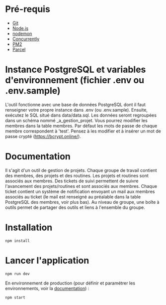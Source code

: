 # Pré-requis

* [Git](https://git-scm.com/download/win)
* [Node.js](https://nodejs.org/en/)
* [nodemon](https://www.npmjs.com/package/nodemon)
* [Concurrently](https://www.npmjs.com/package/concurrently)
* [PM2](https://www.npmjs.com/package/pm2)
* [Parcel](https://www.npmjs.com/package/parcel-bundler)

# Instance PostgreSQL et variables d'environnement (fichier .env ou .env.sample)

L'outil fonctionne avec une base de données PostgreSQL dont il faut renseigner votre propre instance dans .env (ou .env.sample). Ensuite, exécutez le SQL situé dans data/data.sql. Les données seront regroupées dans un schéma nommé _a_gestion_projet. Vous pourrez modifier les membres dans la table membres. Par défaut les mots de passe de chaque membre correspondent à 'test'. Pensez à les modifier et à insérer un mot de passe crypté (https://bcrypt.online/).

# Documentation

Il s'agit d'un outil de gestion de projets. Chaque groupe de travail contient des membres, des projets et des routines. Les projets et routines sont associés aux membres. Des tickets de suivi permettent de suivre l'avancement des projets/routines et sont associés aux membres. Chaque ticket contient un système de notification envoyant un mail aux membres associés au ticket (le mail est renseigné au préalable dans la table PostgreSQL des membres, voir plus bas). Au niveau de groupe, une boîte à outils permet de partager des outils et liens à l'ensemble du groupe.

# Installation

```
npm install
```

# Lancer l'application

```
npm run dev
```

En environnement de production (pour définir et paramétrer les environnements, voir la [documentation](http://srv-gitlab.audiar.net/rfroger/obs-prototype/-/tree/master/doc/config.md)) :

```
npm start
```
